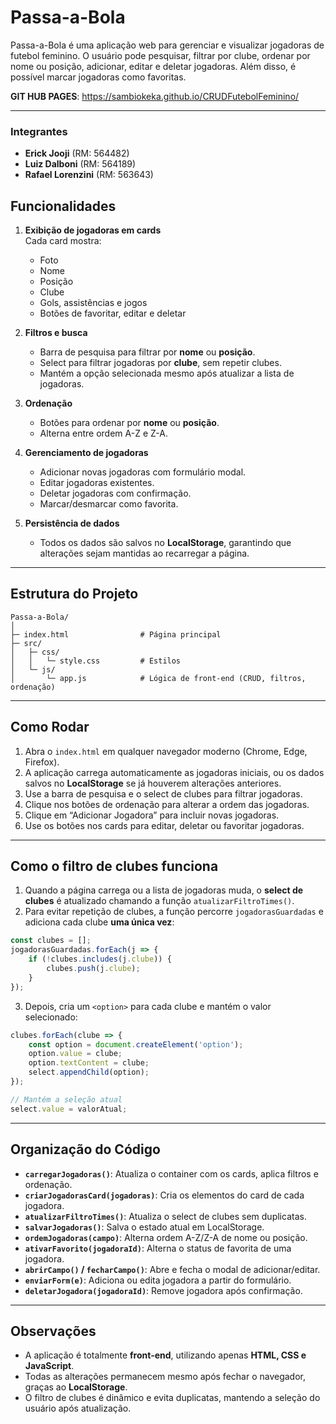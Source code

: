 # Passa-a-Bola

Passa-a-Bola é uma aplicação web para gerenciar e visualizar jogadoras de futebol feminino. O usuário pode pesquisar, filtrar por clube, ordenar por nome ou posição, adicionar, editar e deletar jogadoras. Além disso, é possível marcar jogadoras como favoritas.  

**GIT HUB PAGES**:
https://sambiokeka.github.io/CRUDFutebolFeminino/

---

### Integrantes 

- **Erick Jooji** (RM: 564482)  
- **Luiz Dalboni** (RM: 564189)    
- **Rafael Lorenzini** (RM: 563643)  


## Funcionalidades

1. **Exibição de jogadoras em cards**  
   Cada card mostra:  
   - Foto  
   - Nome  
   - Posição  
   - Clube  
   - Gols, assistências e jogos  
   - Botões de favoritar, editar e deletar  

2. **Filtros e busca**  
   - Barra de pesquisa para filtrar por **nome** ou **posição**.  
   - Select para filtrar jogadoras por **clube**, sem repetir clubes.  
   - Mantém a opção selecionada mesmo após atualizar a lista de jogadoras.

3. **Ordenação**  
   - Botões para ordenar por **nome** ou **posição**.  
   - Alterna entre ordem A-Z e Z-A.

4. **Gerenciamento de jogadoras**  
   - Adicionar novas jogadoras com formulário modal.  
   - Editar jogadoras existentes.  
   - Deletar jogadoras com confirmação.  
   - Marcar/desmarcar como favorita.

5. **Persistência de dados**  
   - Todos os dados são salvos no **LocalStorage**, garantindo que alterações sejam mantidas ao recarregar a página.

---

## Estrutura do Projeto
```
Passa-a-Bola/
│
├─ index.html                # Página principal
├─ src/
│   ├─ css/
│   │   └─ style.css         # Estilos
│   └─ js/
│       └─ app.js            # Lógica de front-end (CRUD, filtros, ordenação)

```

---

## Como Rodar

1. Abra o `index.html` em qualquer navegador moderno (Chrome, Edge, Firefox).  
2. A aplicação carrega automaticamente as jogadoras iniciais, ou os dados salvos no **LocalStorage** se já houverem alterações anteriores.  
3. Use a barra de pesquisa e o select de clubes para filtrar jogadoras.  
4. Clique nos botões de ordenação para alterar a ordem das jogadoras.  
5. Clique em “Adicionar Jogadora” para incluir novas jogadoras.  
6. Use os botões nos cards para editar, deletar ou favoritar jogadoras.

---

## Como o filtro de clubes funciona

1. Quando a página carrega ou a lista de jogadoras muda, o **select de clubes** é atualizado chamando a função `atualizarFiltroTimes()`.  
2. Para evitar repetição de clubes, a função percorre `jogadorasGuardadas` e adiciona cada clube **uma única vez**:  

```js
const clubes = [];
jogadorasGuardadas.forEach(j => {
    if (!clubes.includes(j.clube)) {
        clubes.push(j.clube);
    }
});
````

3. Depois, cria um `<option>` para cada clube e mantém o valor selecionado:

```js
clubes.forEach(clube => {
    const option = document.createElement('option');
    option.value = clube;
    option.textContent = clube;
    select.appendChild(option);
});

// Mantém a seleção atual
select.value = valorAtual;
```

---

## Organização do Código

* **`carregarJogadoras()`**: Atualiza o container com os cards, aplica filtros e ordenação.
* **`criarJogadorasCard(jogadoras)`**: Cria os elementos do card de cada jogadora.
* **`atualizarFiltroTimes()`**: Atualiza o select de clubes sem duplicatas.
* **`salvarJogadoras()`**: Salva o estado atual em LocalStorage.
* **`ordemJogadoras(campo)`**: Alterna ordem A-Z/Z-A de nome ou posição.
* **`ativarFavorito(jogadoraId)`**: Alterna o status de favorita de uma jogadora.
* **`abrirCampo()` / `fecharCampo()`**: Abre e fecha o modal de adicionar/editar.
* **`enviarForm(e)`**: Adiciona ou edita jogadora a partir do formulário.
* **`deletarJogadora(jogadoraId)`**: Remove jogadora após confirmação.

---

## Observações

* A aplicação é totalmente **front-end**, utilizando apenas **HTML, CSS e JavaScript**.
* Todas as alterações permanecem mesmo após fechar o navegador, graças ao **LocalStorage**.
* O filtro de clubes é dinâmico e evita duplicatas, mantendo a seleção do usuário após atualização.



